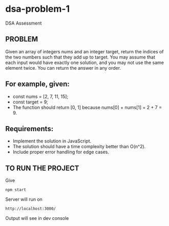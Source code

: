 # dsa-problem-1
DSA Assessment

## PROBLEM
Given an array of integers nums and an integer target, return the indices of the two numbers such that they add up to target. You may assume that each input would have exactly one solution, and you may not use the same element twice. You can return the answer in any order.

## For example, given:
* const nums = [2, 7, 11, 15];
* const target = 9;
* The function should return [0, 1] because nums[0] + nums[1] = 2 + 7 = 9.

## Requirements:
  * Implement the solution in JavaScript.
  * The solution should have a time complexity better than O(n^2).
  * Include proper error handling for edge cases.

## TO RUN THE PROJECT
Give 
```
npm start
```

Server will run on
```
http://localhost:3000/
```

Output will see in dev console 

